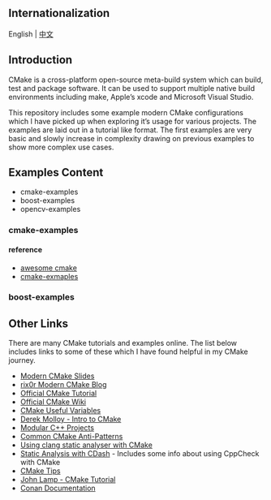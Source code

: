 
## Internationalization
English | [中文](README_zh.md)


## Introduction
CMake is a cross-platform open-source meta-build system which can build, test and package software. It can be used to support multiple native build environments including make, Apple’s xcode and Microsoft Visual Studio.

This repository includes some example modern CMake configurations which I have picked up when exploring it’s usage for various projects. The examples are laid out in a tutorial like format. The first examples are very basic and slowly increase in complexity drawing on previous examples to show more complex use cases.



## Examples Content

- cmake-examples
- boost-examples
- opencv-examples


### cmake-examples




#### reference
 * [awesome cmake](https://github.com/onqtam/awesome-cmake)
 * [cmake-exmaples](https://github.com/ttroy50/cmake-examples)


### boost-examples


### 

## Other Links
There are many CMake tutorials and examples online. The list below includes links
to some of these which I have found helpful in my CMake journey.

  * [Modern CMake Slides](https://web.archive.org/web/20160314094326/https://www.kdab.com/~stephen/moderncmake.pdf)
  * [rix0r Modern CMake Blog](https://rix0r.nl/blog/2015/08/13/cmake-guide/)
  * [Official CMake Tutorial](https://cmake.org/cmake-tutorial/)
  * [Official CMake Wiki](https://gitlab.kitware.com/cmake/community/wikis/home)
  * [CMake Useful Variables](https://gitlab.kitware.com/cmake/community/wikis/doc/cmake/Useful-Variables)
  * [Derek Molloy - Intro to CMake](http://derekmolloy.ie/hello-world-introductions-to-cmake/)
  * [Modular C++ Projects](http://techminded.net/blog/modular-c-projects-with-cmake.html)
  * [Common CMake Anti-Patterns](https://web.archive.org/web/20190320121339/http://voices.canonical.com/jussi.pakkanen/2013/03/26/a-list-of-common-cmake-antipatterns/)
  * [Using clang static analyser with CMake](http://baptiste-wicht.com/posts/2014/04/install-use-clang-static-analyzer-cmake.html)
  * [Static Analysis with CDash](https://cmake.org/pipermail/cmake/2011-April/043709.html) - Includes some info about using CppCheck with CMake
  * [CMake Tips](https://samthursfield.wordpress.com/2015/10/20/some-cmake-tips/)
  * [John Lamp - CMake Tutorial](https://www.johnlamp.net/cmake-tutorial.html)
  * [Conan Documentation](link:https://docs.conan.io)
